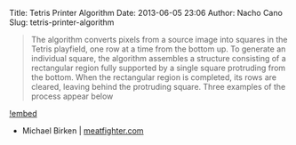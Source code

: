 Title: Tetris Printer Algorithm
Date: 2013-06-05 23:06
Author: Nacho Cano
Slug: tetris-printer-algorithm

> The algorithm converts pixels from a source image into squares in the
> Tetris playfield, one row at a time from the bottom up. To generate an
> individual square, the algorithm assembles a structure consisting of a
> rectangular region fully supported by a single square protruding from
> the bottom. When the rectangular region is completed, its rows are
> cleared, leaving behind the protruding square. Three examples of the
> process appear below

[!embed](https://www.youtube.com/watch?v=PJkHwulsac4)

- Michael Birken | [meatfighter.com][]

  [meatfighter.com]: http://meatfighter.com/tetrisprinteralgorithm/
    "Tetris Printer Algorithm"
